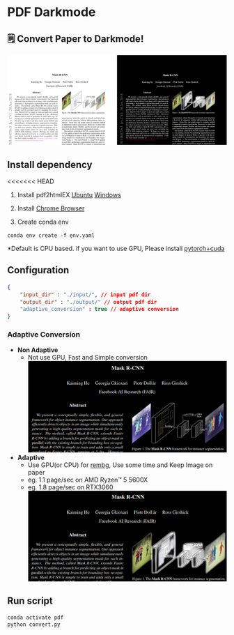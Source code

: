 # PDF Darkmode

##  🗒️ Convert Paper to Darkmode!
![main](./img/main.png)


## Install dependency
<<<<<<< HEAD
1. Install pdf2htmlEX [Ubuntu](https://github.com/pdf2htmlEX/pdf2htmlEX/releases)
 [Windows](https://soft.rubypdf.com/software/pdf2htmlex-windows-version)
2. Install [Chrome Browser](https://www.google.com/intl/ko/chrome/)

3. Create conda env
```
conda env create -f env.yaml
```
*Default is CPU based. if you want to use GPU, Please install [pytorch+cuda](https://pytorch.org/get-started/locally/)

## Configuration
```config.json
{
    "input_dir" : "./input/", // input pdf dir 
    "output_dir" : "./output/" // output pdf dir
    "adaptive_conversion" : true // adaptive conversion
}
```
### Adaptive Conversion
- **Non Adaptive**
    - Not use GPU, Fast and Simple conversion 
![main](./img/non_adaptive.png)
- **Adaptive**
    - Use GPU(or CPU) for [rembg](https://github.com/danielgatis/rembg), Use some time and Keep Image on paper
    - eg. 1.1 page/sec on  AMD Ryzen™ 5 5600X
    - eg. 1.8 page/sec on RTX3060
![main](./img/adaptive.png)


## Run script
```
conda activate pdf
python convert.py
```
